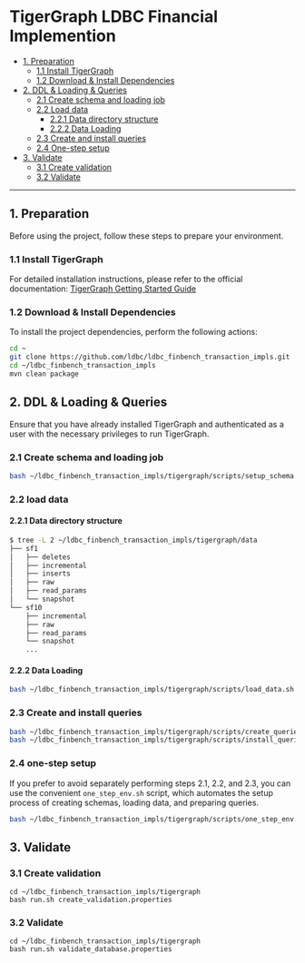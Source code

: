 # TigerGraph LDBC Financial Implemention

- [1. Preparation](#1-preparation)
  - [1.1 Install TigerGraph](#11-install-tigergraph)
  - [1.2 Download & Install Dependencies](#12-download--install-dependencies)
- [2. DDL & Loading & Queries](#2-ddl--loading--queries)
  - [2.1 Create schema and loading job](#21-create-schema-and-loading-job)
  - [2.2 Load data](#22-load-data)
    - [2.2.1 Data directory structure](#221-data-directory-structure)
    - [2.2.2 Data Loading](#222-data-loading)
  - [2.3 Create and install queries](#23-create-and-install-queries)
  - [2.4 One-step setup](#24-one-step-setup)
- [3. Validate](#3-validate)
  - [3.1 Create validation](#31-create-validation)
  - [3.2 Validate](#32-validate)

---

## 1. Preparation

Before using the project, follow these steps to prepare your environment.

### 1.1 Install TigerGraph

For detailed installation instructions, please refer to the official documentation: [TigerGraph Getting Started Guide](https://docs.tigergraph.com/tigergraph-server/current/getting-started/linux)

### 1.2 Download & Install Dependencies

To install the project dependencies, perform the following actions:

```bash
cd ~
git clone https://github.com/ldbc/ldbc_finbench_transaction_impls.git
cd ~/ldbc_finbench_transaction_impls
mvn clean package
```

## 2. DDL & Loading & Queries
Ensure that you have already installed TigerGraph and authenticated as a user with the necessary privileges to run TigerGraph.
### 2.1 Create schema and loading job
```bash
bash ~/ldbc_finbench_transaction_impls/tigergraph/scripts/setup_schema.sh
```

### 2.2 load data
#### 2.2.1 Data directory structure
```bash
$ tree -L 2 ~/ldbc_finbench_transaction_impls/tigergraph/data
├── sf1
│   ├── deletes
│   ├── incremental
│   ├── inserts
│   ├── raw
│   ├── read_params
│   └── snapshot
└── sf10
    ├── incremental
    ├── raw
    ├── read_params
    └── snapshot
    ...
```

#### 2.2.2 Data Loading
```bash
bash ~/ldbc_finbench_transaction_impls/tigergraph/scripts/load_data.sh
```

### 2.3 Create and install queries
```bash
bash ~/ldbc_finbench_transaction_impls/tigergraph/scripts/create_queries.sh
bash ~/ldbc_finbench_transaction_impls/tigergraph/scripts/install_queries.sh
```

### 2.4 one-step setup
If you prefer to avoid separately performing steps 2.1, 2.2, and 2.3, you can use the convenient ```one_step_env.sh``` script, which automates the setup process of creating schemas, loading data, and preparing queries.
```bash
bash ~/ldbc_finbench_transaction_impls/tigergraph/scripts/one_step_env.sh
```

## 3. Validate
### 3.1 Create validation
```shell
cd ~/ldbc_finbench_transaction_impls/tigergraph
bash run.sh create_validation.properties
```

### 3.2 Validate
```shell
cd ~/ldbc_finbench_transaction_impls/tigergraph
bash run.sh validate_database.properties
```